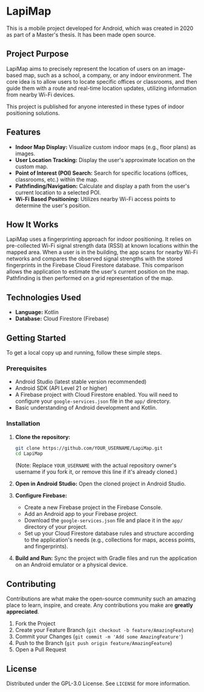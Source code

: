 # LapiMap

This is a mobile project developed for Android, which was created in 2020 as part of a Master's thesis. It has been made open source.

## Project Purpose

LapiMap aims to precisely represent the location of users on an image-based map, such as a school, a company, or any indoor environment. The core idea is to allow users to locate specific offices or classrooms, and then guide them with a route and real-time location updates, utilizing information from nearby Wi-Fi devices.

This project is published for anyone interested in these types of indoor positioning solutions.

## Features

*   **Indoor Map Display:** Visualize custom indoor maps (e.g., floor plans) as images.
*   **User Location Tracking:** Display the user's approximate location on the custom map.
*   **Point of Interest (POI) Search:** Search for specific locations (offices, classrooms, etc.) within the map.
*   **Pathfinding/Navigation:** Calculate and display a path from the user's current location to a selected POI.
*   **Wi-Fi Based Positioning:** Utilizes nearby Wi-Fi access points to determine the user's position.

## How It Works

LapiMap uses a fingerprinting approach for indoor positioning. It relies on pre-collected Wi-Fi signal strength data (RSSI) at known locations within the mapped area. When a user is in the building, the app scans for nearby Wi-Fi networks and compares the observed signal strengths with the stored fingerprints in the Firebase Cloud Firestore database. This comparison allows the application to estimate the user's current position on the map. Pathfinding is then performed on a grid representation of the map.

## Technologies Used

*   **Language:** Kotlin
*   **Database:** Cloud Firestore (Firebase)

## Getting Started

To get a local copy up and running, follow these simple steps.

### Prerequisites

*   Android Studio (latest stable version recommended)
*   Android SDK (API Level 21 or higher)
*   A Firebase project with Cloud Firestore enabled. You will need to configure your `google-services.json` file in the `app/` directory.
*   Basic understanding of Android development and Kotlin.

### Installation

1.  **Clone the repository:**
    ```bash
    git clone https://github.com/YOUR_USERNAME/LapiMap.git
    cd LapiMap
    ```
    (Note: Replace `YOUR_USERNAME` with the actual repository owner's username if you fork it, or remove this line if it's already cloned.)

2.  **Open in Android Studio:**
    Open the cloned project in Android Studio.

3.  **Configure Firebase:**
    *   Create a new Firebase project in the Firebase Console.
    *   Add an Android app to your Firebase project.
    *   Download the `google-services.json` file and place it in the `app/` directory of your project.
    *   Set up your Cloud Firestore database rules and structure according to the application's needs (e.g., collections for maps, access points, and fingerprints).

4.  **Build and Run:**
    Sync the project with Gradle files and run the application on an Android emulator or a physical device.

## Contributing

Contributions are what make the open-source community such an amazing place to learn, inspire, and create. Any contributions you make are **greatly appreciated**.

1.  Fork the Project
2.  Create your Feature Branch (`git checkout -b feature/AmazingFeature`)
3.  Commit your Changes (`git commit -m 'Add some AmazingFeature'`)
4.  Push to the Branch (`git push origin feature/AmazingFeature`)
5.  Open a Pull Request

## License

Distributed under the GPL-3.0 License. See `LICENSE` for more information.

